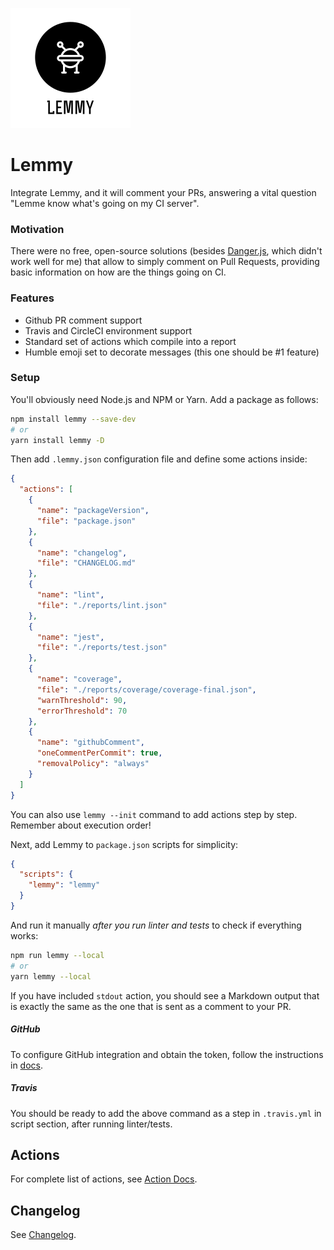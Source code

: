 ![Lemmy Logo](lemmy.svg)

# Lemmy
Integrate Lemmy, and it will comment your PRs, answering a vital question "Lemme know what's going on my CI server".

### Motivation
There were no free, open-source solutions (besides [Danger.js](https://github.com/danger/danger-js), which didn't work well for me) that allow to simply comment on Pull Requests, providing basic information on how are the things going on CI.

### Features

* Github PR comment support
* Travis and CircleCI environment support
* Standard set of actions which compile into a report
* Humble emoji set to decorate messages (this one should be #1 feature)

### Setup

You'll obviously need Node.js and NPM or Yarn. Add a package as follows:

```bash
npm install lemmy --save-dev
# or
yarn install lemmy -D
```

Then add `.lemmy.json` configuration file and define some actions inside:

```json
{
  "actions": [
    {
      "name": "packageVersion",
      "file": "package.json"
    },
    {
      "name": "changelog",
      "file": "CHANGELOG.md"
    },
    {
      "name": "lint",
      "file": "./reports/lint.json"
    },
    {
      "name": "jest",
      "file": "./reports/test.json"
    },
    {
      "name": "coverage",
      "file": "./reports/coverage/coverage-final.json",
      "warnThreshold": 90,
      "errorThreshold": 70
    },
    {
      "name": "githubComment",
      "oneCommentPerCommit": true,
      "removalPolicy": "always"
    }
  ]
}
```

You can also use `lemmy --init` command to add actions step by step. Remember about execution order!

Next, add Lemmy to `package.json` scripts for simplicity:
```json
{
  "scripts": {
    "lemmy": "lemmy"
  }
}
```

And run it manually *after you run linter and tests* to check if everything works:
```bash
npm run lemmy --local
# or
yarn lemmy --local
```

If you have included `stdout` action, you should see a Markdown output that is exactly the same as the one that is sent as a comment to your PR.

##### GitHub

To configure GitHub integration and obtain the token, follow the instructions in [docs](./github.md).

##### Travis
You should be ready to add the above command as a step in `.travis.yml` in script section, after running linter/tests.

## Actions

For complete list of actions, see [Action Docs](./actions.md).

## Changelog

See [Changelog](../CHANGELOG.md).
